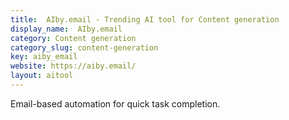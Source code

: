 ```yaml
---
title:  AIby.email - Trending AI tool for Content generation
display_name:  AIby.email
category: Content generation
category_slug: content-generation
key: aiby_email
website: https://aiby.email/
layout: aitool
---
```


Email-based automation for quick task completion.
